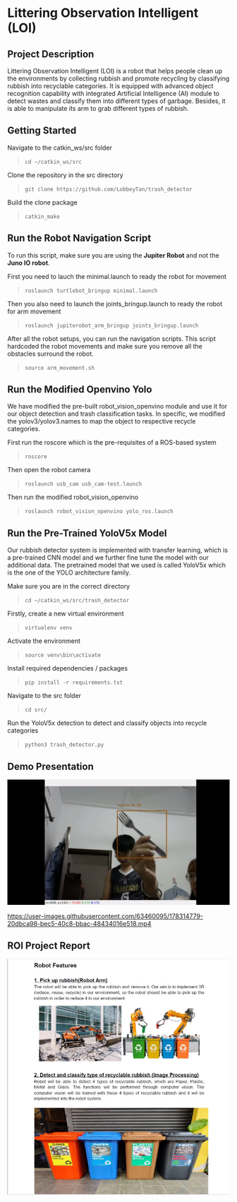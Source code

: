 # Littering Observation Intelligent (LOI)

## Project Description

Littering Observation Intelligent (LOI) is a robot that helps people clean up the environments by collecting rubbish and promote recycling by classifying rubbish into recyclable categories. It is equipped with advanced object recognition capability with integrated Artificial Intelligence (AI) module to detect wastes and classify them into different types of garbage. Besides, it is able to manipulate its arm to grab different types of rubbish.

## Getting Started

Navigate to the catkin_ws/src folder

> `cd ~/catkin_ws/src`

Clone the repository in the src directory

> `git clone https://github.com/LobbeyTan/trash_detector`

Build the clone package

> `catkin_make`

## Run the Robot Navigation Script

To run this script, make sure you are using the **Jupiter Robot** and not the **Juno IO robot**.

First you need to lauch the minimal.launch to ready the robot for movement

> `roslaunch turtlebot_bringup minimal.launch`

Then you also need to launch the joints_bringup.launch to ready the robot for arm movement

> `roslaunch jupiterobot_arm_bringup joints_bringup.launch`

After all the robot setups, you can run the navigation scripts. This script hardcoded the robot movements and make sure you remove all the obstacles surround the robot.

> `source arm_movement.sh`

## Run the Modified Openvino Yolo

We have modified the pre-built robot_vision_openvino module and use it for our object detection and trash classification tasks. In specific, we modified the yolov3/yolov3.names to map the object to respective recycle categories.

First run the roscore which is the pre-requisites of a ROS-based system

> `roscore`

Then open the robot camera

> `roslaunch usb_cam usb_cam-test.launch`

Then run the modified robot_vision_openvino

> `roslaunch robot_vision_openvino yolo_ros.launch`

## Run the Pre-Trained YoloV5x Model

Our rubbish detector system is implemented with transfer learning, which is a pre-trained CNN model and we further fine tune the model with our additional data. The pretrained model that we used is called YoloV5x which is the one of the YOLO architecture family.

Make sure you are in the correct directory

> `cd ~/catkin_ws/src/trash_detector`

Firstly, create a new virtual environment

> `virtualenv venv`

Activate the environment

> `source venv\bin\activate`

Install required dependencies / packages

> `pip install -r requirements.txt`

Navigate to the src folder

> `cd src/`

Run the YoloV5x detection to detect and classify objects into recycle categories

> `python3 trash_detector.py`

## Demo Presentation

[<img src="screenshot/detection.jpg">](https://drive.google.com/file/d/16eHE4CqN81ozgB1VQ0a1EjPv4qGrF031/view?usp=sharing "LOI Demo Presentation")

https://user-images.githubusercontent.com/63460095/178314779-20dbca98-bec5-40c8-bbac-48434016e518.mp4

## ROI Project Report

[<img src="screenshot/report.jpg">](https://github.com/LobbeyTan/trash_detector/blob/master/report/Robotic%20LOI%20Project%20Report%20G12%20.pdf "LOI Report")
